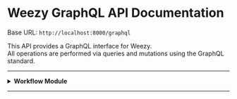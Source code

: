 # **Weezy GraphQL API Documentation**

Base URL: `http://localhost:8000/graphql`

This API provides a GraphQL interface for Weezy.  
All operations are performed via queries and mutations using the GraphQL standard.

---

<details>
<summary><strong>Workflow Module</strong></summary>

This module allows managing workflows.

### **Inputs**

#### **CreateWorkflowInput**

| Field        | Type   | Required |
| ------------ | ------ | -------- |
| `name`       | String | ✅       |
| `definition` | JSON   | ✅       |

#### **UpdateWorkflowInput**

| Field        | Type   | Required |
| ------------ | ------ | -------- |
| `id`         | String | ✅       |
| `name`       | String | ❌       |
| `definition` | JSON   | ❌       |

#### **DeleteWorkflowInput**

| Field | Type   | Required |
| ----- | ------ | -------- |
| `id`  | String | ✅       |

---

### **Response Types**

#### **Workflow**

| Field        | Type    |
| ------------ | ------- |
| `id`         | String! |
| `name`       | String  |
| `definition` | JSON    |
| `createdAt`  | Date!   |
| `updatedAt`  | Date!   |

#### **CreateWorkflowResult / UpdateWorkflowResult / DeleteWorkflowResult**

| Field     | Type     |
| --------- | -------- |
| `success` | Boolean! |
| `id`      | String   |
| `error`   | String   |

---

### **Queries**

#### **workflow**

Fetch all workflows.

```graphql
query {
  workflow {
    id
    name
    definition
    createdAt
    updatedAt
  }
}
````

---

### **Mutations**

#### **createWorkflow**

Create a new workflow.

```graphql
mutation CreateWorkflow($input: CreateWorkflowInput!) {
  createWorkflow(input: $input) {
    success
    id
    error
  }
}
```

#### **updateWorkflow**

Update an existing workflow.

```graphql
mutation UpdateWorkflow($input: UpdateWorkflowInput!) {
  updateWorkflow(input: $input) {
    success
    id
    error
  }
}
```

#### **deleteWorkflow**

Delete a workflow by ID.

```graphql
mutation DeleteWorkflow($id: String!) {
  deleteWorkflow(id: $id) {
    success
    id
    error
  }
}
```

---

### **Example Variables for Mutations**

```json
{
  "input": {
    "name": "My First Workflow",
    "definition": {
      "steps": [
        {"id": "1", "action": "start", "next": "2"},
        {"id": "2", "action": "process", "next": "3"},
        {"id": "3", "action": "end"}
      ]
    }
  }
}
```

</details>

---
